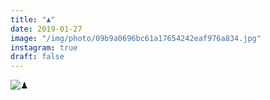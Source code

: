 ```yaml
---
title: "♟"
date: 2019-01-27
image: "/img/photo/09b9a0696bc61a17654242eaf976a834.jpg"
instagram: true
draft: false
---
```


![♟](/img/photo/09b9a0696bc61a17654242eaf976a834.jpg)
